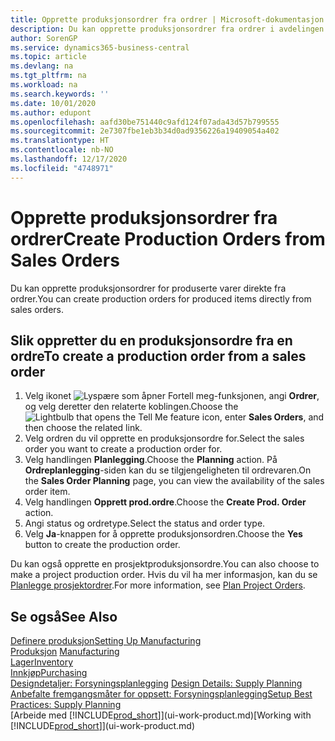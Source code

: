 ```yaml
---
title: Opprette produksjonsordrer fra ordrer | Microsoft-dokumentasjon
description: Du kan opprette produksjonsordrer fra ordrer i avdelingen Salg og markedsføring.
author: SorenGP
ms.service: dynamics365-business-central
ms.topic: article
ms.devlang: na
ms.tgt_pltfrm: na
ms.workload: na
ms.search.keywords: ''
ms.date: 10/01/2020
ms.author: edupont
ms.openlocfilehash: aafd30be751440c9afd124f07ada43d57b799555
ms.sourcegitcommit: 2e7307fbe1eb3b34d0ad9356226a19409054a402
ms.translationtype: HT
ms.contentlocale: nb-NO
ms.lasthandoff: 12/17/2020
ms.locfileid: "4748971"
---
```

# <a name="create-production-orders-from-sales-orders"></a><span data-ttu-id="9cd6b-103">Opprette produksjonsordrer fra ordrer</span><span class="sxs-lookup"><span data-stu-id="9cd6b-103">Create Production Orders from Sales Orders</span></span>
<span data-ttu-id="9cd6b-104">Du kan opprette produksjonsordrer for produserte varer direkte fra ordrer.</span><span class="sxs-lookup"><span data-stu-id="9cd6b-104">You can create production orders for produced items directly from sales orders.</span></span>  

## <a name="to-create-a-production-order-from-a-sales-order"></a><span data-ttu-id="9cd6b-105">Slik oppretter du en produksjonsordre fra en ordre</span><span class="sxs-lookup"><span data-stu-id="9cd6b-105">To create a production order from a sales order</span></span>  

1.  <span data-ttu-id="9cd6b-106">Velg ikonet ![Lyspære som åpner Fortell meg-funksjonen](media/ui-search/search_small.png "Fortell hva du vil gjøre"), angi **Ordrer**, og velg deretter den relaterte koblingen.</span><span class="sxs-lookup"><span data-stu-id="9cd6b-106">Choose the ![Lightbulb that opens the Tell Me feature](media/ui-search/search_small.png "Tell me what you want to do") icon, enter **Sales Orders**, and then choose the related link.</span></span>  
2.  <span data-ttu-id="9cd6b-107">Velg ordren du vil opprette en produksjonsordre for.</span><span class="sxs-lookup"><span data-stu-id="9cd6b-107">Select the sales order you want to create a production order for.</span></span>  
3.  <span data-ttu-id="9cd6b-108">Velg handlingen **Planlegging**.</span><span class="sxs-lookup"><span data-stu-id="9cd6b-108">Choose the **Planning** action.</span></span> <span data-ttu-id="9cd6b-109">På **Ordreplanlegging**-siden kan du se tilgjengeligheten til ordrevaren.</span><span class="sxs-lookup"><span data-stu-id="9cd6b-109">On the **Sales Order Planning** page, you can view the availability of the sales order item.</span></span>  
4.  <span data-ttu-id="9cd6b-110">Velg handlingen **Opprett prod.ordre**.</span><span class="sxs-lookup"><span data-stu-id="9cd6b-110">Choose the **Create Prod. Order** action.</span></span>  
5.  <span data-ttu-id="9cd6b-111">Angi status og ordretype.</span><span class="sxs-lookup"><span data-stu-id="9cd6b-111">Select the status and order type.</span></span>  
6.  <span data-ttu-id="9cd6b-112">Velg **Ja**-knappen for å opprette produksjonsordren.</span><span class="sxs-lookup"><span data-stu-id="9cd6b-112">Choose the **Yes** button to create the production order.</span></span>

<span data-ttu-id="9cd6b-113">Du kan også opprette en prosjektproduksjonsordre.</span><span class="sxs-lookup"><span data-stu-id="9cd6b-113">You can also choose to make a project production order.</span></span> <span data-ttu-id="9cd6b-114">Hvis du vil ha mer informasjon, kan du se [Planlegge prosjektordrer](production-how-to-plan-project-orders.md).</span><span class="sxs-lookup"><span data-stu-id="9cd6b-114">For more information, see [Plan Project Orders](production-how-to-plan-project-orders.md).</span></span>   

## <a name="see-also"></a><span data-ttu-id="9cd6b-115">Se også</span><span class="sxs-lookup"><span data-stu-id="9cd6b-115">See Also</span></span>  
[<span data-ttu-id="9cd6b-116">Definere produksjon</span><span class="sxs-lookup"><span data-stu-id="9cd6b-116">Setting Up Manufacturing</span></span>](production-configure-production-processes.md)  
<span data-ttu-id="9cd6b-117">[Produksjon](production-manage-manufacturing.md)  </span><span class="sxs-lookup"><span data-stu-id="9cd6b-117">[Manufacturing](production-manage-manufacturing.md)  </span></span>  
[<span data-ttu-id="9cd6b-118">Lager</span><span class="sxs-lookup"><span data-stu-id="9cd6b-118">Inventory</span></span>](inventory-manage-inventory.md)  
[<span data-ttu-id="9cd6b-119">Innkjøp</span><span class="sxs-lookup"><span data-stu-id="9cd6b-119">Purchasing</span></span>](purchasing-manage-purchasing.md)  
<span data-ttu-id="9cd6b-120">[Designdetaljer: Forsyningsplanlegging](design-details-supply-planning.md) </span><span class="sxs-lookup"><span data-stu-id="9cd6b-120">[Design Details: Supply Planning](design-details-supply-planning.md) </span></span>  
[<span data-ttu-id="9cd6b-121">Anbefalte fremgangsmåter for oppsett: Forsyningsplanlegging</span><span class="sxs-lookup"><span data-stu-id="9cd6b-121">Setup Best Practices: Supply Planning</span></span>](setup-best-practices-supply-planning.md)  
<span data-ttu-id="9cd6b-122">[Arbeide med [!INCLUDE[prod_short](includes/prod_short.md)]](ui-work-product.md)</span><span class="sxs-lookup"><span data-stu-id="9cd6b-122">[Working with [!INCLUDE[prod_short](includes/prod_short.md)]](ui-work-product.md)</span></span>
